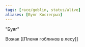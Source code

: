```yaml
---
tags: [race/goblin, status/alive]
aliases: [Буяг Костегрыз]
---
```


"Буяг"

Вожак [[Племя гоблинов в лесу]]
